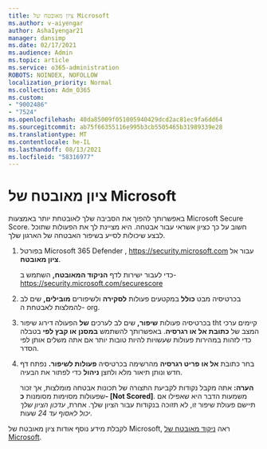 ```yaml
---
title: ציון מאובטח של Microsoft
ms.author: v-aiyengar
author: AshaIyengar21
manager: dansimp
ms.date: 02/17/2021
ms.audience: Admin
ms.topic: article
ms.service: o365-administration
ROBOTS: NOINDEX, NOFOLLOW
localization_priority: Normal
ms.collection: Adm_O365
ms.custom:
- "9002486"
- "7524"
ms.openlocfilehash: 40da85009f051005940429dcd2ac81ec9fa6dd64
ms.sourcegitcommit: ab75f66355116e995b3cb5505465b31989339e28
ms.translationtype: MT
ms.contentlocale: he-IL
ms.lasthandoff: 08/13/2021
ms.locfileid: "58316977"
---
```

# <a name="microsoft-secure-score"></a>ציון מאובטח של Microsoft

באפשרותך להפוך את הסביבה שלך לאובטחת יותר באמצעות Microsoft Secure Score. חשוב על כך כציון אשראי עבור אבטחה. היא מציינת לך את הפעולות שתוכל לבצע שיכולות לסייע בשיפור האבטחה של הארגון שלך.

1. בפורטל Microsoft 365 Defender , <https://security.microsoft.com> עבור אל **ציון מאובטח**.

   כדי לעבור ישירות לדף **הניקוד המאובטח,** השתמש ב- <https://security.microsoft.com/securescore>

2. בכרטיסיה מבט **כולל** במקטעים פעולות **לסקירה** ולשיפורים **מובילים,** שים לב להמלצות לאבטחת ה- org.

3. בכרטיסיה פעולות **שיפור,** שים  לב לערכים **של** הפעולה  דירוג שיפור tht קיימים ערכי המצב של **כתובת אל** **או רגרסיה**. באפשרותך להשתמש **במסנן** **או קבץ לפי** בטבלה כדי לזהות במהירות פעולות שעשויות להיות טובות יותר אם אתה משלים אותן לפי הסדר.

4. בחר כתובת **אל או** **פריט רגרסיה** מהרשימה בכרטיסיה **פעולות לשיפור.** נפתח דף חדש ונותן תיאור מלא ולחצן **ניהול** כדי לפתור את הבעיה.

    **הערה:** אתה מקבל נקודות לקביעת התצורה של תכונות אבטחה מומלצות, אך זכור שפעולות מסוימות מסומנות **כ- [Not Scored]**. משמעות הדבר היא שאפילו אם תיישם פעולת שיפור זו, לא תזוכה בנקודות עבור הציון שלך. אחרת, *עדכון הציון שלך יכול לאסוף עד 24* שעות.

לקבלת מידע נוסף אודות ציון מאובטח של Microsoft, ראה [ניקוד מאובטח של Microsoft](https://docs.microsoft.com/microsoft-365/security/defender/microsoft-secure-score).
